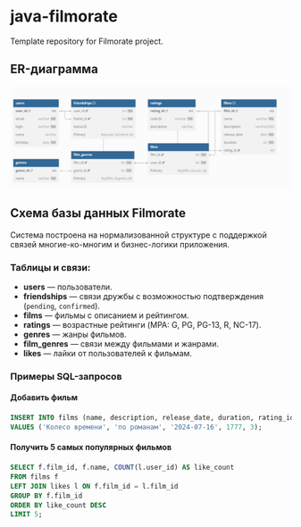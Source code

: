 # java-filmorate
Template repository for Filmorate project.

## ER-диаграмма

![ER-диаграмма](src\main\resources\db.png)

## Схема базы данных Filmorate

Система построена на нормализованной структуре с поддержкой связей многие-ко-многим и бизнес-логики приложения.

### Таблицы и связи:

- **users** — пользователи.
- **friendships** — связи дружбы с возможностью подтверждения (`pending`, `confirmed`).
- **films** — фильмы с описанием и рейтингом.
- **ratings** — возрастные рейтинги (MPA: G, PG, PG-13, R, NC-17).
- **genres** — жанры фильмов.
- **film_genres** — связи между фильмами и жанрами.
- **likes** — лайки от пользователей к фильмам.

### Примеры SQL-запросов

#### Добавить фильм

```sql
INSERT INTO films (name, description, release_date, duration, rating_id)
VALUES ('Колесо времени', 'по романам', '2024-07-16', 1777, 3);
```

#### Получить 5 самых популярных фильмов
```sql
SELECT f.film_id, f.name, COUNT(l.user_id) AS like_count
FROM films f
LEFT JOIN likes l ON f.film_id = l.film_id
GROUP BY f.film_id
ORDER BY like_count DESC
LIMIT 5;
```
